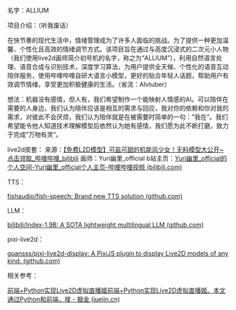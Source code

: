名字：ALLIUM

项目介绍：（听我废话）

在快节奏的现代生活中，情绪管理成为了许多人面临的挑战。为了提供一种更加温馨、个性化且高效的情绪调节方式。该项目旨在通过与高度沉浸式的二次元小人物（我们使用live2d画师简介初号机的名字，称之为“ALLIUM”），利用自然语言处理、语音合成与识别技术，深度学习算法，为用户提供全天候、个性化的语音互动陪伴服务，使用哔哩哔哩自研大语言小模型，更好的贴合年轻人话题，帮助用户有效调节情绪，享受更加积极健康的生活。（省流：AIvtuber）

想法：机器没有感情，但人有，我们希望制作一个能映射人情感的AI。可以陪伴在需要的人身边，我们认为陪伴应该是相互的需求与回应，我对你的依赖和你对我的需求，对彼此不会厌烦，我们认为陪伴就是在被需要时简单的一句：”我在“。我们希望能令他人知道技术理解模型后依然认为她有感情，我们愿为此不断打磨，致力于完成”万物有灵“。

live2d皮套：
来源：[【免费L2D模型】可盐可甜的机能风少女！无料模型大公开~点击领取_哔哩哔哩_bilibili](https://www.bilibili.com/video/BV1S8411H7zf/?vd_source=7e1e7811223fe73ff894e73dc5ded73d)
画师：Yuri幽里_official
    b站主页：[Yuri幽里_official的个人空间-Yuri幽里_official个人主页-哔哩哔哩视频 (bilibili.com)](https://space.bilibili.com/1815643596)

TTS：

[fishaudio/fish-speech: Brand new TTS solution (github.com)](https://github.com/fishaudio/fish-speech)

LLM：

[bilibili/Index-1.9B: A SOTA lightweight multilingual LLM (github.com)](https://github.com/bilibili/Index-1.9B)

pixi-live2d：

[guansss/pixi-live2d-display: A PixiJS plugin to display Live2D models of any kind. (github.com)](https://github.com/guansss/pixi-live2d-display)

相关参考：

[前端+Python实现Live2D虚拟直播姬前端+Python实现Live2D虚拟直播姬。本文通过Python和前端，接 - 掘金 (juejin.cn)](https://juejin.cn/post/7242279345136861241)
